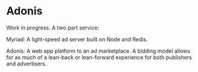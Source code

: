 Adonis
=======

Work in progress. A two part service:

Myriad: A light-speed ad server built on Node and Redis.

Adonis: A web app platform to an ad marketplace. A bidding model allows for as much of a lean-back or lean-forward experience for both publishers and advertisers.